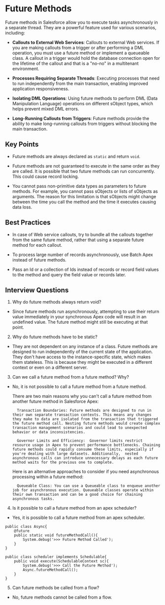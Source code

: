 # Future Methods

Future methods in Salesforce allow you to execute tasks asynchronously in a separate thread. They are a powerful feature used for various scenarios, including:

- **Callouts to External Web Services**: Callouts to external Web services. If you are making callouts from a trigger or after performing a DML operation, you must use a future method or implement a queueable class. A callout in a trigger would hold the database connection open for the lifetime of the callout and that is a "no-no" in a multitenant environment.

- **Processes Requiring Separate Threads**: Executing processes that need to run independently from the main transaction, enabling improved application responsiveness.

- **Isolating DML Operations**: Using future methods to perform DML (Data Manipulation Language) operations on different sObject types, which helps prevent mixed DML errors.

- **Long-Running Callouts from Triggers**: Future methods provide the ability to make long-running callouts from triggers without blocking the main transaction.

## Key Points

- Future methods are always declared as `static` and return `void`.

- Future methods are not guaranteed to execute in the same order as they are called. It is possible that two future methods can run concurrently. This could cause record locking.

- You cannot pass non-primitive data types as parameters to future methods. For example, you cannot pass sObjects or lists of sObjects as arguments. The reason for this limitation is that sObjects might change between the time you call the method and the time it executes causing data loss.

## Best Practices 
- In case of Web service callouts, try to bundle all the callouts together from the same future method, rather that using a separate future method for each callout.

- To process large number of records asynchronously, use Batch Apex instead of future methods.

- Pass an Id or a collection of Ids instead of records or record field values to the method and query the field value or records later.

## Interview Questions

1. Why do future methods always return void?
 - Since future methods run asynchronously, attempting to use their return value immediately in your synchronous Apex code will result in an undefined value. The future method might still be executing at that point.

2. Why do future methods have to be static?
- They are not dependent on any instance of a class. Future methods are designed to run independently of the current state of the application. They don't have access to the instance-specific state, which makes them stateless. This is because they might be executed in a different context or even on a different server.

3. Can we call a future method from a future method? Why?
- No, it is not possible to call a future method from a future method. 

    There are two main reasons why you can't call a future method from another future method in Salesforce Apex:

        Transaction Boundaries: Future methods are designed to run in their own separate transaction contexts. This means any changes they make to data are isolated from the transaction that triggered the future method call. Nesting future methods would create complex transaction management scenarios and could lead to unexpected behavior or data inconsistencies.

        Governor Limits and Efficiency:  Governor limits restrict resource usage in Apex to prevent performance bottlenecks. Chaining future methods could rapidly consume these limits, especially if you're dealing with large datasets. Additionally,  nested asynchronous calls can introduce unnecessary delays as each future method waits for the previous one to complete.

    Here is an alternative approaches to consider if you need asynchronous processing within a future method:

        Queueable Class: You can use a Queueable class to enqueue another job for asynchronous execution. Queueable classes operate within their own transaction and can be a good choice for chaining asynchronous tasks.

4. Is it possible to call a future method from an apex scheduler?
- Yes, it is possible to call a future method from an apex scheduler.

```
public class Async{
    @future
    public static void futureMethodCall(){
        System.debug('>>> Future Method Called');
    }
}

public class scheduler implements Schedulable{
    public void execute(SchedulableContext sc){
        System.debug('>>> Call the Future Method');
        Async.futureMethodCall();
    }
}
```

5. Can future methods be called from a flow?
- No, future methods cannot be called from a flow.


